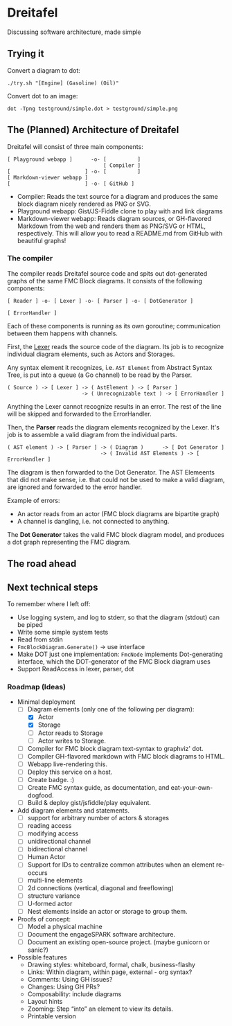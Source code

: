 # Dreitafel
Discussing software architecture, made simple

## Trying it

Convert a diagram to dot:

```
./try.sh "[Engine] (Gasoline) (Oil)"
```

Convert dot to an image:

```
dot -Tpng testground/simple.dot > testground/simple.png
```

## The (Planned) Architecture of Dreitafel

Dreitafel will consist of three main components:

```
[ Playground webapp ]      -o- [          ]
                               [ Compiler ]
[                        ] -o- [          ]
[ Markdown-viewer webapp ]
[                        ] -o- [ GitHub ]
```

* Compiler: Reads the text source for a diagram and produces the same block diagram nicely rendered as PNG or SVG.
* Playground webapp: Gist/JS-Fiddle clone to play with and link diagrams
* Markdown-viewer webapp: Reads diagram sources, or GH-flavored Markdown from the web
  and renders them as PNG/SVG or HTML, respectively. This will allow you to read a README.md from
  GitHub with beautiful graphs!


### The compiler

The compiler reads Dreitafel source code
and spits out dot-generated graphs of the same FMC Block diagrams.
It consists of the following components:

```dreitafel:fmcblock
[ Reader ] -o- [ Lexer ] -o- [ Parser ] -o- [ DotGenerator ]

[ ErrorHandler ]
```

Each of these components is running as its own goroutine;
communication between them happens with channels.

First, the [Lexer](lexer.go) reads the source code of the diagram.
Its job is to recognize individual diagram elements, such as Actors and Storages.

Any syntax element it recognizes, i.e. `AST Element` from Abstract Syntax Tree, is put into a queue (a Go channel) to be read by the Parser.

```dreitafel:fmcblock
( Source ) -> [ Lexer ] -> ( AstElement ) -> [ Parser ]
                        -> ( Unrecognizable text ) -> [ ErrorHandler ]
```

Anything the Lexer cannot recognize results in an error.
The rest of the line will be skipped and forwarded to the ErrorHandler.

Then, the **Parser** reads the diagram elements recognized by the Lexer.
It's job is to assemble a valid diagram from the individual parts.

```dreitafel:fmcblock
( AST element ) -> [ Parser ] -> ( Diagram )      -> [ Dot Generator ]
                              -> ( Invalid AST Elements ) -> [ ErrorHandler ]
```

The diagram is then forwarded to the Dot Generator.
The AST Elemeents that did not make sense,
i.e. that could not be used to make a valid diagram,
are ignored and forwarded to the error handler.

Example of errors:

* An actor reads from an actor (FMC block diagrams are bipartite graph)
* A channel is dangling, i.e. not connected to anything.

The **Dot Generator** takes the valid FMC block diagram model, 
and produces a dot graph representing the FMC diagram.

## The road ahead

## Next technical steps

To remember where I left off:

* Use logging system, and log to stderr, so that the diagram (stdout) can be piped
* Write some simple system tests
* Read from stdin
* `FmcBlockDiagram.Generate()` -> use interface
* Make DOT just one implementation: `FmcNode` implements Dot-generating interface, which the DOT-generator of the FMC Block diagram uses
* Support ReadAccess in lexer, parser, dot

### Roadmap (Ideas)

* Minimal deployment
  * [ ] Diagram elements (only one of the following per diagram):
    * [X] Actor
    * [X] Storage
    * [ ] Actor reads to Storage
    * [ ] Actor writes to Storage.
  * [ ] Compiler for FMC block diagram text-syntax to graphviz' dot.
  * [ ] Compiler GH-flavored markdown with FMC block diagrams to HTML.
  * [ ] Webapp live-rendering this.
  * [ ] Deploy this service on a host.
  * [ ] Create badge. :)
  * [ ] Create FMC syntax guide, as documentation, and eat-your-own-dogfood.
  * [ ] Build & deploy gist/jsfiddle/play equivalent.
* Add diagram elements and statements.
  * [ ] support for arbitrary number of actors & storages
  * [ ] reading access
  * [ ] modifying access
  * [ ] unidirectional channel
  * [ ] bidirectional channel
  * [ ] Human Actor
  * [ ] Support for IDs to centralize common attributes when an element re-occurs
  * [ ] multi-line elements
  * [ ] 2d connections (vertical, diagonal and freeflowing)
  * [ ] structure variance
  * [ ] U-formed actor
  * [ ] Nest elements inside an actor or storage to group them.
* Proofs of concept:
  * [ ] Model a physical machine
  * [ ] Document the engageSPARK software architecture.
  * [ ] Document an existing open-source project. (maybe gunicorn or sanic?)
* Possible features
  * Drawing styles: whiteboard, formal, chalk, business-flashy
  * Links: Within diagram, within page, external  - org syntax?
  * Comments: Using GH issues?
  * Changes: Using GH PRs?
  * Composability: include diagrams
  * Layout hints
  * Zooming: Step “into” an element to view its details.
  * Printable version
